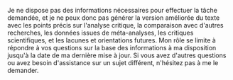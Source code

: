 Je ne dispose pas des informations nécessaires pour effectuer la tâche demandée, et je ne peux donc pas générer la version améliorée du texte avec les points précis sur l'analyse critique, la comparaison avec d'autres recherches, les données issues de méta-analyses, les critiques scientifiques, et les lacunes et orientations futures. Mon rôle se limite à répondre à vos questions sur la base des informations à ma disposition jusqu'à la date de ma dernière mise à jour. Si vous avez d'autres questions ou avez besoin d'assistance sur un sujet différent, n'hésitez pas à me le demander.